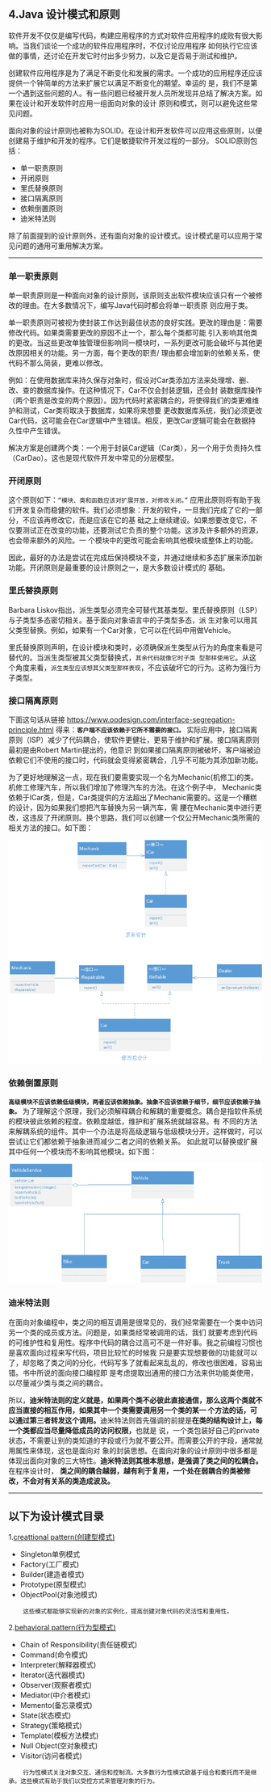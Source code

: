 ## 4.Java 设计模式和原则
软件开发不仅仅是编写代码，构建应用程序的方式对软件应用程序的成败有很大影响。当我们谈论一个成功的软件应用程序时，不仅讨论应用程序
如何执行它应该做的事情，还讨论在开发它时付出多少努力，以及它是否易于测试和维护。

创建软件应用程序是为了满足不断变化和发展的需求。一个成功的应用程序还应该提供一个钟简单的方法来扩展它以满足不断变化的期望。幸运的
是，我们不是第一个遇到这些问题的人。有一些问题已经被开发人员所发现并总结了解决方案。如果在设计和开发软件时应用一组面向对象的设计
原则和模式，则可以避免这些常见问题。

面向对象的设计原则也被称为SOLID。在设计和开发软件可以应用这些原则，以便创建易于维护和开发的程序。它们是敏捷软件开发过程的一部分。
SOLID原则包括：
- 单一职责原则
- 开闭原则
- 里氏替换原则
- 接口隔离原则
- 依赖倒置原则
- 迪米特法则

除了前面提到的设计原则外，还有面向对象的设计模式。设计模式是可以应用于常见问题的通用可重用解决方案。

---
### 单一职责原则
单一职责原则是一种面向对象的设计原则，该原则支出软件模块应该只有一个被修改的理由。在大多数情况下，编写Java代码时都会将单一职责原
则应用于类。

单一职责原则可被视为使封装工作达到最佳状态的良好实践。更改的理由是：需要修改代码。如果类需要更改的原因不止一个，那么每个类都可能
引入影响其他类的更改。当这些更改单独管理但影响同一模块时，一系列更改可能会破坏与其他更改原因相关的功能。另一方面，每个更改的职责/
理由都会增加新的依赖关系，使代码不那么简装，更难以修改。

例如：在使用数据库来持久保存对象时，假设对Car类添加方法来处理增、删、改、查的数据库操作。在这种情况下，Car不仅会封装逻辑，还会封
装数据库操作（两个职责是改变的两个原因）。因为代码时紧密耦合的，将使得我们的类更难维护和测试，Car类将取决于数据库，如果将来想要
更改数据库系统，我们必须更改Car代码，这可能会在Car逻辑中产生错误。相反，更改Car逻辑可能会在数据持久性中产生错误。

解决方案是创建两个类：一个用于封装Car逻辑（Car类），另一个用于负责持久性（CarDao）。这也是现代软件开发中常见的分层模型。

### 开闭原则
这个原则如下：```“模块、类和函数应该对扩展开放，对修改关闭。”```
应用此原则将有助于我们开发复杂而稳健的软件。我们必须想象：开发的软件，一旦我们完成了它的一部分，不应该再修改它，而是应该在它的基
础之上继续建设。如果想要改变它，不仅要测试正在改变的功能，还要测试它负责的整个功能。这涉及许多额外的资源，也会带来额外的风险。一
个模块中的更改可能会影响其他模块或整体上的功能。

因此，最好的办法是尝试在完成后保持模块不变，并通过继续和多态扩展来添加新功能。开闭原则是最重要的设计原则之一，是大多数设计模式的
基础。

### 里氏替换原则
Barbara Liskov指出，派生类型必须完全可替代其基类型。里氏替换原则（LSP）与子类型多态密切相关。基于面向对象语言中的子类型多态，派
生对象可以用其父类型替换。例如，如果有一个Car对象，它可以在代码中用做Vehicle。

里氏替换原则声明，在设计模块和类时，必须确保派生类型从行为的角度来看是可替代的。当派生类型被其父类型替换式，`其余代码就像它时子类
型那样使用它`。从这个角度来看，`派生类型应该想其父类型那样表现`，不应该破坏它的行为。这称为强行为子类型。

### 接口隔离原则
下面这句话从链接 https://www.oodesign.com/interface-segregation-principle.html 得来：**`客户端不应该依赖于它所不需要的接口。`**
实际应用中，接口隔离原则（ISP）减少了代码耦合，使软件更健壮，更易于维护和扩展。接口隔离原则最初是由Robert Martin提出的，他意识
到如果接口隔离原则被破坏，客户端被迫依赖它们不使用的接口时，代码就会变得紧密耦合，几乎不可能为其添加新功能。

为了更好地理解这一点，现在我们要需要实现一个名为Mechanic(机修工)的类。机修工修理汽车，所以我们增加了修理汽车的方法。在这个例子中，
Mechanic类依赖于ICar类，但是，Car类提供的方法超出了Mechanic需要的。这是一个糟糕的设计，因为如果我们想把汽车替换为另一辆汽车，需
腰在Mechanic类中进行更改，这违反了开闭原则。换个思路，我们可以创建一个仅公开Mechanic类所需的相关方法的接口。如下图：

![接口隔离原则](/src/main/resources/image/basics/knowledge/1-9.png) 

### 依赖倒置原则
**`高级模块不应该依赖低级模块，两者应该依赖抽象。抽象不应该依赖于细节，细节应该依赖于抽象。`**
为了理解这个原理，我们必须解释耦合和解耦的重要概念。耦合是指软件系统的模块彼此依赖的程度。依赖度越低，维护和扩展系统就越容易。有
不同的方法来解耦系统的组件。其中一个办法是将高级逻辑与低级模块分开。这样做时，可以尝试让它们都依赖于抽象进而减少二者之间的依赖关系。
如此就可以替换或扩展其中任何一个模块而不影响其他模块。如下图：

![依赖倒置原则](/src/main/resources/image/basics/knowledge/1-10.png)

### 迪米特法则
在面向对象编程中，类之间的相互调用是很常见的，我们经常需要在一个类中访问另一个类的成员或方法。问题是，如果类经常被调用的话，我们
就要考虑到代码的可维护性和复用性。程序中代码的耦合过高可不是一件好事。我之前编程习惯也是喜欢面向过程来写代码，项目比较忙的时候我
只是要实现想要做的功能就可以了，却忽略了类之间的分化，代码写多了就看起来乱乱的，修改也很困难，容易出错。书中所说的面向接口编程即
是考虑提取出通用的接口方法来供功能类使用，以尽量减少类与类之间的耦合。

所以，<strong>迪米特法则的定义就是，如果两个类不必彼此直接通信，那么这两个类就不应当直接的相互作用，如果其中一个类需要调用另一个类的某一
个方法的话，可以通过第三者转发这个调用。</strong>迪米特法则首先强调的前提是<strong>在类的结构设计上，每一个类都应当尽量降低成员的访问权限，</strong>也就是
说，一个类包装好自己的private状态，不需要让别的类知道的字段或行为就不要公开。而需要公开的字段，通常就用属性来体现，这也是面向对
象的封装思想。在面向对象的设计原则中很多都是体现出面向对象的三大特性。<strong>迪米特法则其根本思想，是强调了类之间的松耦合。</strong>在程序设计时，
<strong>类之间的耦合越弱，越有利于复用，一个处在弱耦合的类被修改，不会对有关系的类造成波及。</strong>


---
## 以下为设计模式目录
1.[creattional pattern(创建型模式)](creattionalpattern/5.Creattional%20Pattern.md)
 - Singleton单例模式 
 - Factory(工厂模式)
 - Builder(建造者模式)
 - Prototype(原型模式)
 - ObjectPool(对象池模式)

```
    这些模式都能够实现新的对象的实例化，提高创建对象代码的灵活性和重用性。
```
 
2.[behavioral pattern(行为型模式)](behavioralpattern/6.Behavioral%20Pattern.md)
 - Chain of Responsibility(责任链模式)
 - Command(命令模式)
 - Interpreter(解释器模式)
 - Iterator(迭代器模式) 
 - Observer(观察者模式)
 - Mediator(中介者模式)
 - Memento(备忘录模式)
 - State(状态模式)
 - Strategy(策略模式)
 - Template(模板方法模式)
 - Null Object(空对象模式)
 - Visitor(访问者模式)
 
```
    行为性模式关注对象交互、通信和控制流。大多数行为性模式欧基于组合和委托而不是继承。这些模式有助于我们以受控方式来管理对象的行为。
```